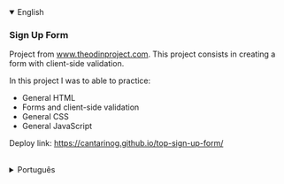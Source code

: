 <details open>
<summary>English</summary>

### Sign Up Form

Project from www.theodinproject.com. This project consists in creating a form with client-side validation.

In this project I was to able to practice:
* General HTML
* Forms and client-side validation
* General CSS
* General JavaScript

Deploy link: https://cantarinog.github.io/top-sign-up-form/

<br>
</details>

<details>
<summary>Português</summary>

### Formulário de Inscrição

Projeto da www.theodinproject.com. O projeto consiste na criação de um formulário com validação no lado do cliente.

Neste projeto, pude praticar:
* HTML geral
* Formulários e validação client-side
* CSS geral
* JavaScript geral

O deploy pode ser acessado em: https://cantarinog.github.io/top-sign-up-form/

<br>
</details>

